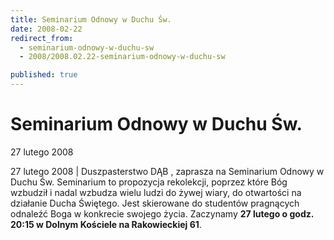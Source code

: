 ```yaml
---
title: Seminarium Odnowy w Duchu Św.
date: 2008-02-22
redirect_from: 
  - seminarium-odnowy-w-duchu-sw
  - 2008/2008.02.22-seminarium-odnowy-w-duchu-sw

published: true
---
```




# Seminarium Odnowy w Duchu Św.

<time>27 lutego 2008</time>

27 lutego 2008 | Duszpasterstwo DĄB , zaprasza na Seminarium Odnowy w Duchu Św. Seminarium to propozycja rekolekcji, poprzez które Bóg wzbudził i nadal wzbudza wielu ludzi do żywej wiary, do otwartości na działanie Ducha Świętego. Jest skierowane do studentów pragnących odnaleźć Boga w konkrecie swojego życia. Zaczynamy **27 lutego o godz. 20:15 w Dolnym Kościele na Rakowieckiej 61**. 

<!--CONTENT FROM OLD SERVER (jos before 2013): 27 lutego 2008 | Duszpasterstwo DĄB , zaprasza na Seminarium Odnowy w Duchu Św. Seminarium to propozycja rekolekcji, poprzez które Bóg wzbudził i nadal wzbudza wielu ludzi do żywej wiary, do otwartości na działanie Ducha Świętego. Jest skierowane do studentów pragnących odnaleźć Boga w konkrecie swojego życia. Zaczynamy **27 lutego o godz. 20:15 w Dolnym Kościele na Rakowieckiej 61**. 
-->

<!--{{json:{"created_date":"2008-02-22 10:41:45","publish_down":"0000-00-00 00:00:00","id":"568"}}}-->